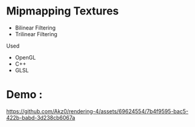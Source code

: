 # Mipmapping Textures
- Bilinear Filtering
- Trilinear Filtering

Used
  - OpenGL
  - C++
  - GLSL


# Demo :




https://github.com/Akz0/rendering-4/assets/69624554/7b4f9595-bac5-422b-babd-3d238cb6067a

